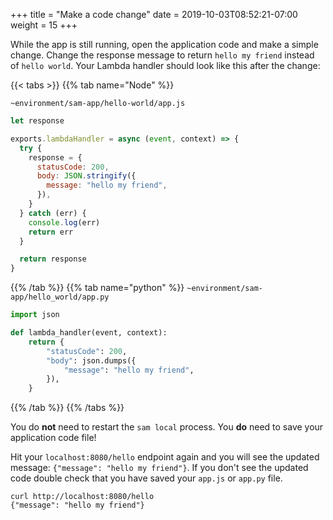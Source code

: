 +++
title = "Make a code change"
date = 2019-10-03T08:52:21-07:00
weight = 15
+++

While the app is still running, open the application code and make a
simple change. Change the response message to return `hello my friend` instead of
`hello world`. Your Lambda handler should look like this after the change:

{{< tabs >}}
{{% tab name="Node" %}}

`~environment/sam-app/hello-world/app.js`

```js
let response

exports.lambdaHandler = async (event, context) => {
  try {
    response = {
      statusCode: 200,
      body: JSON.stringify({
        message: "hello my friend",
      }),
    }
  } catch (err) {
    console.log(err)
    return err
  }

  return response
}
```

{{% /tab %}}
{{% tab name="python" %}}
`~environment/sam-app/hello_world/app.py`

```python
import json

def lambda_handler(event, context):
    return {
        "statusCode": 200,
        "body": json.dumps({
            "message": "hello my friend",
        }),
    }
```

{{% /tab %}}
{{% /tabs %}}

You do **not** need to restart the `sam local` process. You **do** need to save your application
code file!

Hit your `localhost:8080/hello` endpoint again and you will see the updated message:
`{"message": "hello my friend"}`. If you don't see the updated code double check that you have saved
your `app.js` or `app.py` file.

```
curl http://localhost:8080/hello
{"message": "hello my friend"}
```
